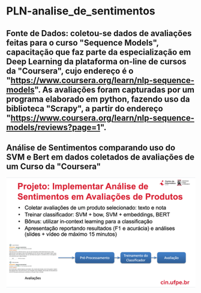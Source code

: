 # PLN-analise_de_sentimentos

## Fonte de Dados: coletou-se dados de avaliações feitas para o curso "Sequence Models", capacitação que faz parte da especialização em Deep Learning da plataforma on-line de cursos da "Coursera", cujo endereço é o "https://www.coursera.org/learn/nlp-sequence-models". As avaliações foram capturadas por um programa elaborado em python, fazendo uso da biblioteca "Scrapy", a partir do endereço "https://www.coursera.org/learn/nlp-sequence-models/reviews?page=1".



## Análise de Sentimentos comparando uso do SVM e Bert em dados coletados de avaliações de  um Curso da "Coursera"

![](/Enunciado-do-Projeto.png)

